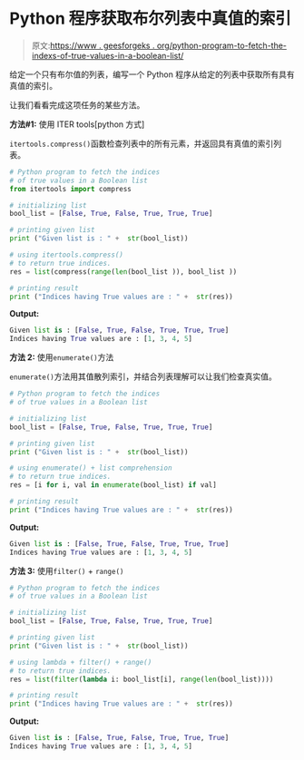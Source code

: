 # Python 程序获取布尔列表中真值的索引

> 原文:[https://www . geesforgeks . org/python-program-to-fetch-the-indexs-of-true-values-in-a-boolean-list/](https://www.geeksforgeeks.org/python-program-to-fetch-the-indices-of-true-values-in-a-boolean-list/)

给定一个只有布尔值的列表，编写一个 Python 程序从给定的列表中获取所有具有真值的索引。

让我们看看完成这项任务的某些方法。

**方法#1:** 使用 ITER tools[python 方式]

`itertools.compress()`函数检查列表中的所有元素，并返回具有真值的索引列表。

```py
# Python program to fetch the indices
# of true values in a Boolean list
from itertools import compress 

# initializing list  
bool_list = [False, True, False, True, True, True] 

# printing given list  
print ("Given list is : " +  str(bool_list)) 

# using itertools.compress() 
# to return true indices. 
res = list(compress(range(len(bool_list )), bool_list )) 

# printing result 
print ("Indices having True values are : " +  str(res)) 
```

**Output:**

```py
Given list is : [False, True, False, True, True, True]
Indices having True values are : [1, 3, 4, 5]

```

**方法 2:** 使用`enumerate()`方法

`enumerate()`方法用其值散列索引，并结合列表理解可以让我们检查真实值。

```py
# Python program to fetch the indices
# of true values in a Boolean list

# initializing list  
bool_list = [False, True, False, True, True, True] 

# printing given list  
print ("Given list is : " +  str(bool_list)) 

# using enumerate() + list comprehension 
# to return true indices. 
res = [i for i, val in enumerate(bool_list) if val] 

# printing result 
print ("Indices having True values are : " +  str(res)) 
```

**Output:**

```py
Given list is : [False, True, False, True, True, True]
Indices having True values are : [1, 3, 4, 5]

```

**方法 3:** 使用`filter()` + `range()`

```py
# Python program to fetch the indices
# of true values in a Boolean list

# initializing list  
bool_list = [False, True, False, True, True, True] 

# printing given list  
print ("Given list is : " +  str(bool_list)) 

# using lambda + filter() + range() 
# to return true indices. 
res = list(filter(lambda i: bool_list[i], range(len(bool_list)))) 

# printing result 
print ("Indices having True values are : " +  str(res)) 
```

**Output:**

```py
Given list is : [False, True, False, True, True, True]
Indices having True values are : [1, 3, 4, 5]

```